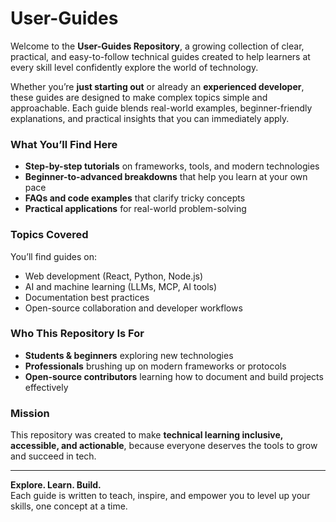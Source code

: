 # User-Guides

Welcome to the **User-Guides Repository**, a growing collection of clear, practical, and easy-to-follow technical guides created to help learners at every skill level confidently explore the world of technology.  

Whether you’re **just starting out** or already an **experienced developer**, these guides are designed to make complex topics simple and approachable. Each guide blends real-world examples, beginner-friendly explanations, and practical insights that you can immediately apply.

### What You’ll Find Here
- **Step-by-step tutorials** on frameworks, tools, and modern technologies  
- **Beginner-to-advanced breakdowns** that help you learn at your own pace  
- **FAQs and code examples** that clarify tricky concepts  
- **Practical applications** for real-world problem-solving  

### Topics Covered
You’ll find guides on:
- Web development (React, Python, Node.js)  
- AI and machine learning (LLMs, MCP, AI tools)  
- Documentation best practices  
- Open-source collaboration and developer workflows  

### Who This Repository Is For
- **Students & beginners** exploring new technologies  
- **Professionals** brushing up on modern frameworks or protocols  
- **Open-source contributors** learning how to document and build projects effectively  

### Mission
This repository was created to make **technical learning inclusive, accessible, and actionable**, because everyone deserves the tools to grow and succeed in tech.

---

**Explore. Learn. Build.**  
Each guide is written to teach, inspire, and empower you to level up your skills, one concept at a time.

